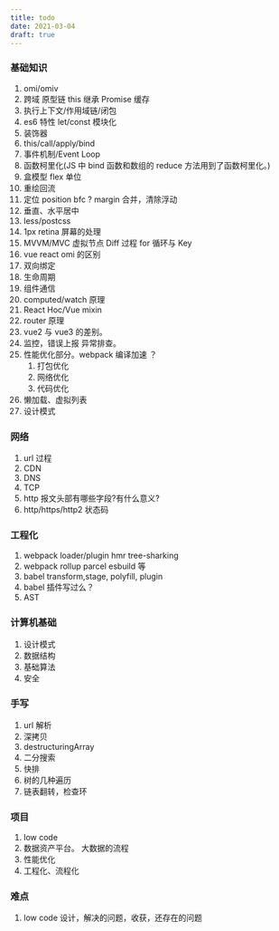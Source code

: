 ```yaml
---
title: todo
date: 2021-03-04
draft: true
---
```


### 基础知识

1. omi/omiv
2. 跨域 原型链 this 继承 Promise 缓存
3. 执行上下文/作用域链/闭包
4. es6 特性 let/const 模块化
5. 装饰器
6. this/call/apply/bind
7. 事件机制/Event Loop
8. 函数柯里化(JS 中 bind 函数和数组的 reduce 方法用到了函数柯里化。)
9. 盒模型 flex 单位
10. 重绘回流
11. 定位 position bfc ? margin 合并，清除浮动
12. 垂直、水平居中
13. less/postcss
14. 1px retina 屏幕的处理
15. MVVM/MVC 虚拟节点 Diff 过程 for 循环与 Key
16. vue react omi 的区别
17. 双向绑定
18. 生命周期
19. 组件通信
20. computed/watch 原理
21. React Hoc/Vue mixin
22. router 原理
23. vue2 与 vue3 的差别。
24. 监控，错误上报 异常排查。
25. 性能优化部分。webpack 编译加速 ？
    1. 打包优化
    2. 网络优化
    3. 代码优化
26. 懒加载、虚拟列表
27. 设计模式

### 网络

1. url 过程
2. CDN
3. DNS
4. TCP
5. http 报文头部有哪些字段?有什么意义?
6. http/https/http2 状态码

### 工程化

1. webpack loader/plugin hmr tree-sharking
2. webpack rollup parcel esbuild 等
3. babel transform,stage, polyfill, plugin
4. babel 插件写过么？
5. AST

### 计算机基础

1. 设计模式
2. 数据结构
3. 基础算法
4. 安全

### 手写

1. url 解析
2. 深拷贝
3. destructuringArray
4. 二分搜索
5. 快排
6. 树的几种遍历
7. 链表翻转，检查环

### 项目

1. low code
2. 数据资产平台。 大数据的流程
3. 性能优化
4. 工程化、流程化

### 难点

1. low code 设计，解决的问题，收获，还存在的问题
